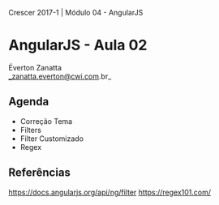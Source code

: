 Crescer 2017-1 | Módulo 04 - AngularJS  

# AngularJS - Aula 02
Éverton Zanatta  
_zanatta.everton@cwi.com.br_

## Agenda
- Correção Tema
- Filters
- Filter Customizado
- Regex

## Referências
<https://docs.angularjs.org/api/ng/filter>
<https://regex101.com/>